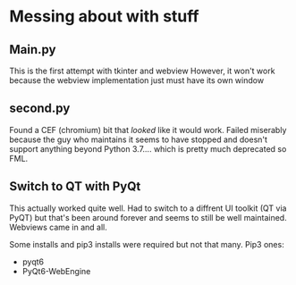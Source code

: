 # Messing about with stuff

## Main.py 
This is the first attempt with tkinter and webview
However, it won't work because the webview implementation just must have its own window

## second.py
Found a CEF (chromium) bit that *looked* like it would work. Failed miserably because the guy who maintains it seems to have stopped and doesn't support anything beyond Python 3.7.... which is pretty much deprecated so FML.

## Switch to QT with PyQt
This actually worked quite well. Had to switch to a diffrent UI toolkit (QT via PyQT) but that's been around forever and seems to still be well maintained. Webviews came in and all.


Some installs and pip3 installs were required but not that many.
Pip3 ones:
- pyqt6
- PyQt6-WebEngine


